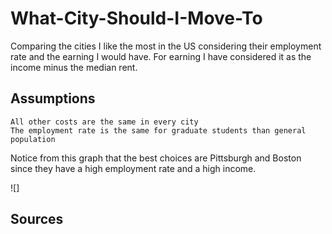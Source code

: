 # What-City-Should-I-Move-To
Comparing the cities I like the most in the US considering their employment rate and the earning I would have. For earning I have considered it as the income minus the median rent.

## Assumptions
    All other costs are the same in every city
    The employment rate is the same for graduate students than general population

    

Notice from this graph that the best choices are Pittsburgh and Boston since they have a high employment rate and a high income.

![]



## Sources 



